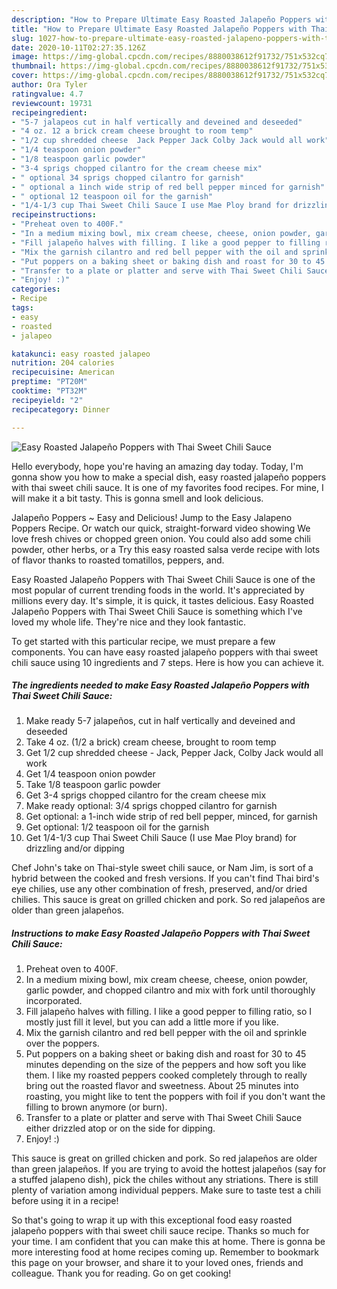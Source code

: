 ```yaml
---
description: "How to Prepare Ultimate Easy Roasted Jalapeño Poppers with Thai Sweet Chili Sauce"
title: "How to Prepare Ultimate Easy Roasted Jalapeño Poppers with Thai Sweet Chili Sauce"
slug: 1027-how-to-prepare-ultimate-easy-roasted-jalapeno-poppers-with-thai-sweet-chili-sauce
date: 2020-10-11T02:27:35.126Z
image: https://img-global.cpcdn.com/recipes/8880038612f91732/751x532cq70/easy-roasted-jalapeno-poppers-with-thai-sweet-chili-sauce-recipe-main-photo.jpg
thumbnail: https://img-global.cpcdn.com/recipes/8880038612f91732/751x532cq70/easy-roasted-jalapeno-poppers-with-thai-sweet-chili-sauce-recipe-main-photo.jpg
cover: https://img-global.cpcdn.com/recipes/8880038612f91732/751x532cq70/easy-roasted-jalapeno-poppers-with-thai-sweet-chili-sauce-recipe-main-photo.jpg
author: Ora Tyler
ratingvalue: 4.7
reviewcount: 19731
recipeingredient:
- "5-7 jalapeos cut in half vertically and deveined and deseeded"
- "4 oz. 12 a brick cream cheese brought to room temp"
- "1/2 cup shredded cheese  Jack Pepper Jack Colby Jack would all work"
- "1/4 teaspoon onion powder"
- "1/8 teaspoon garlic powder"
- "3-4 sprigs chopped cilantro for the cream cheese mix"
- " optional 34 sprigs chopped cilantro for garnish"
- " optional a 1inch wide strip of red bell pepper minced for garnish"
- " optional 12 teaspoon oil for the garnish"
- "1/4-1/3 cup Thai Sweet Chili Sauce I use Mae Ploy brand for drizzling andor dipping"
recipeinstructions:
- "Preheat oven to 400F."
- "In a medium mixing bowl, mix cream cheese, cheese, onion powder, garlic powder, and chopped cilantro and mix with fork until thoroughly incorporated."
- "Fill jalapeño halves with filling. I like a good pepper to filling ratio, so I mostly just fill it level, but you can add a little more if you like."
- "Mix the garnish cilantro and red bell pepper with the oil and sprinkle over the poppers."
- "Put poppers on a baking sheet or baking dish and roast for 30 to 45 minutes depending on the size of the peppers and how soft you like them. I like my roasted peppers cooked completely through to really bring out the roasted flavor and sweetness. About 25 minutes into roasting, you might like to tent the poppers with foil if you don&#39;t want the filling to brown anymore (or burn)."
- "Transfer to a plate or platter and serve with Thai Sweet Chili Sauce either drizzled atop or on the side for dipping."
- "Enjoy! :)"
categories:
- Recipe
tags:
- easy
- roasted
- jalapeo

katakunci: easy roasted jalapeo 
nutrition: 204 calories
recipecuisine: American
preptime: "PT20M"
cooktime: "PT32M"
recipeyield: "2"
recipecategory: Dinner

---
```



![Easy Roasted Jalapeño Poppers with Thai Sweet Chili Sauce](https://img-global.cpcdn.com/recipes/8880038612f91732/751x532cq70/easy-roasted-jalapeno-poppers-with-thai-sweet-chili-sauce-recipe-main-photo.jpg)

Hello everybody, hope you're having an amazing day today. Today, I'm gonna show you how to make a special dish, easy roasted jalapeño poppers with thai sweet chili sauce. It is one of my favorites food recipes. For mine, I will make it a bit tasty. This is gonna smell and look delicious.

Jalapeño Poppers ~ Easy and Delicious! Jump to the Easy Jalapeno Poppers Recipe. Or watch our quick, straight-forward video showing We love fresh chives or chopped green onion. You could also add some chili powder, other herbs, or a Try this easy roasted salsa verde recipe with lots of flavor thanks to roasted tomatillos, peppers, and.

Easy Roasted Jalapeño Poppers with Thai Sweet Chili Sauce is one of the most popular of current trending foods in the world. It's appreciated by millions every day. It's simple, it is quick, it tastes delicious. Easy Roasted Jalapeño Poppers with Thai Sweet Chili Sauce is something which I've loved my whole life. They're nice and they look fantastic.


To get started with this particular recipe, we must prepare a few components. You can have easy roasted jalapeño poppers with thai sweet chili sauce using 10 ingredients and 7 steps. Here is how you can achieve it.

<!--inarticleads1-->

##### The ingredients needed to make Easy Roasted Jalapeño Poppers with Thai Sweet Chili Sauce:

1. Make ready 5-7 jalapeños, cut in half vertically and deveined and deseeded
1. Take 4 oz. (1/2 a brick) cream cheese, brought to room temp
1. Get 1/2 cup shredded cheese - Jack, Pepper Jack, Colby Jack would all work
1. Get 1/4 teaspoon onion powder
1. Take 1/8 teaspoon garlic powder
1. Get 3-4 sprigs chopped cilantro for the cream cheese mix
1. Make ready  optional: 3/4 sprigs chopped cilantro for garnish
1. Get  optional: a 1-inch wide strip of red bell pepper, minced, for garnish
1. Get  optional: 1/2 teaspoon oil for the garnish
1. Get 1/4-1/3 cup Thai Sweet Chili Sauce (I use Mae Ploy brand) for drizzling and/or dipping


Chef John&#39;s take on Thai-style sweet chili sauce, or Nam Jim, is sort of a hybrid between the cooked and fresh versions. If you can&#39;t find Thai bird&#39;s eye chilies, use any other combination of fresh, preserved, and/or dried chilies. This sauce is great on grilled chicken and pork. So red jalapeños are older than green jalapeños. 

<!--inarticleads2-->

##### Instructions to make Easy Roasted Jalapeño Poppers with Thai Sweet Chili Sauce:

1. Preheat oven to 400F.
1. In a medium mixing bowl, mix cream cheese, cheese, onion powder, garlic powder, and chopped cilantro and mix with fork until thoroughly incorporated.
1. Fill jalapeño halves with filling. I like a good pepper to filling ratio, so I mostly just fill it level, but you can add a little more if you like.
1. Mix the garnish cilantro and red bell pepper with the oil and sprinkle over the poppers.
1. Put poppers on a baking sheet or baking dish and roast for 30 to 45 minutes depending on the size of the peppers and how soft you like them. I like my roasted peppers cooked completely through to really bring out the roasted flavor and sweetness. About 25 minutes into roasting, you might like to tent the poppers with foil if you don&#39;t want the filling to brown anymore (or burn).
1. Transfer to a plate or platter and serve with Thai Sweet Chili Sauce either drizzled atop or on the side for dipping.
1. Enjoy! :)


This sauce is great on grilled chicken and pork. So red jalapeños are older than green jalapeños. If you are trying to avoid the hottest jalapeños (say for a stuffed jalapeno dish), pick the chiles without any striations. There is still plenty of variation among individual peppers. Make sure to taste test a chili before using it in a recipe! 

So that's going to wrap it up with this exceptional food easy roasted jalapeño poppers with thai sweet chili sauce recipe. Thanks so much for your time. I am confident that you can make this at home. There is gonna be more interesting food at home recipes coming up. Remember to bookmark this page on your browser, and share it to your loved ones, friends and colleague. Thank you for reading. Go on get cooking!
